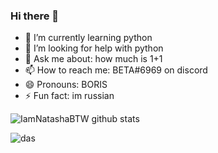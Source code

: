 ### Hi there 👋


- 🌱 I’m currently learning python
- 🤔 I’m looking for help with python
- 💬 Ask me about: how much is 1+1
- 📫 How to reach me: BETA#6969 on discord
- 😄 Pronouns: BORIS 
- ⚡ Fun fact: im russian


![IamNatashaBTW github stats](https://github-readme-stats.vercel.app/api?username=IamNatashaBTW&show_icons=true&theme=dark)

![das](https://media2.giphy.com/media/RHP0azDLoGmMYZHNLI/200w.gif?cid=82a1493bpc8nl62g3z62iaq4bdlj0n0dldhrp5udx8onjcrg&rid=200w.gif&ct=g)
